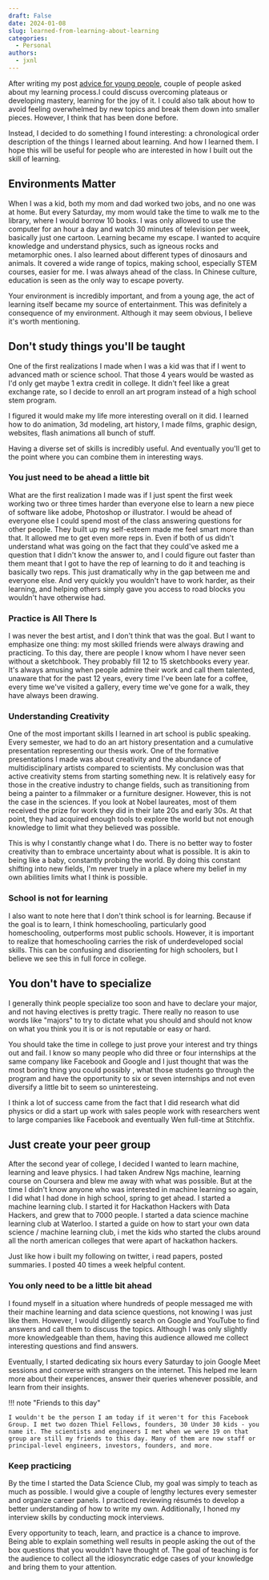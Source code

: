 ```yaml
---
draft: False
date: 2024-01-08
slug: learned-from-learning-about-learning
categories:
  - Personal
authors:
  - jxnl
---
```


After writing my post [advice for young people](./advice.md), couple of people asked about my learning process.I could discuss overcoming plateaus or developing mastery, learning for the joy of it. I could also talk about how to avoid feeling overwhelmed by new topics and break them down into smaller pieces. However, I think that has been done before.

Instead, I decided to do something I found interesting: a chronological order description of the things I learned about learning. And how I learned them. I hope this will be useful for people who are interested in how I built out the skill of learning.

<!-- more -->

## Environments Matter

When I was a kid, both my mom and dad worked two jobs, and no one was at home. But every Saturday, my mom would take the time to walk me to the library, where I would borrow 10 books. I was only allowed to use the computer for an hour a day and watch 30 minutes of television per week, basically just one cartoon. Learning became my escape. I wanted to acquire knowledge and understand physics, such as igneous rocks and metamorphic ones. I also learned about different types of dinosaurs and animals. It covered a wide range of topics, making school, especially STEM courses, easier for me. I was always ahead of the class. In Chinese culture, education is seen as the only way to escape poverty.

Your environment is incredibly important, and from a young age, the act of learning itself became my source of entertainment. This was definitely a consequence of my environment. Although it may seem obvious, I believe it's worth mentioning.

## Don't study things you'll be taught

One of the first realizations I made when I was a kid was that if I went to advanced math or science school. That those 4 years would be wasted as I'd only get maybe 1 extra credit in college. It didn't feel like a great exchange rate, so I decide to enroll an art program instead of a high school stem program.

I figured it would make my life more interesting overall on it did. I learned how to do animation, 3d modeling, art history, I made films, graphic design, websites, flash animations all bunch of stuff.

Having a diverse set of skills is incredibly useful. And eventually you'll get to the point where you can combine them in interesting ways.

### You just need to be ahead a little bit

What are the first realization I made was if I just spent the first week working two or three times harder than everyone else to learn a new piece of software like adobe, Photoshop or illustrator. I would be ahead of everyone else I could spend most of the class answering questions for other people. They built up my self-esteem made me feel smart more than that. It allowed me to get even more reps in. Even if both of us didn't understand what was going on the fact that they could've asked me a question that I didn't know the answer to, and I could figure out faster than them meant that I got to have the rep of learning to do it and teaching is basically two reps. This just dramatically why in the gap between me and everyone else. And very quickly you wouldn't have to work harder, as their learning, and helping others simply gave you access to road blocks you wouldn't have otherwise had.

### Practice is All There Is

I was never the best artist, and I don't think that was the goal. But I want to emphasize one thing: my most skilled friends were always drawing and practicing. To this day, there are people I know whom I have never seen without a sketchbook. They probably fill 12 to 15 sketchbooks every year. It's always amusing when people admire their work and call them talented, unaware that for the past 12 years, every time I've been late for a coffee, every time we've visited a gallery, every time we've gone for a walk, they have always been drawing.

### Understanding Creativity

One of the most important skills I learned in art school is public speaking. Every semester, we had to do an art history presentation and a cumulative presentation representing our thesis work. One of the formative presentations I made was about creativity and the abundance of multidisciplinary artists compared to scientists. My conclusion was that active creativity stems from starting something new. It is relatively easy for those in the creative industry to change fields, such as transitioning from being a painter to a filmmaker or a furniture designer. However, this is not the case in the sciences. If you look at Nobel laureates, most of them received the prize for work they did in their late 20s and early 30s. At that point, they had acquired enough tools to explore the world but not enough knowledge to limit what they believed was possible.

This is why I constantly change what I do. There is no better way to foster creativity than to embrace uncertainty about what is possible. It is akin to being like a baby, constantly probing the world. By doing this constant shifting into new fields, I'm never truely in a place where my belief in my own abilities limits what I think is possible.

### School is not for learning

I also want to note here that I don't think school is for learning. Because if the goal is to learn, I think homeschooling, particularly good homeschooling, outperforms most public schools. However, it is important to realize that homeschooling carries the risk of underdeveloped social skills. This can be confusing and disorienting for high schoolers, but I believe we see this in full force in college.

## You don't have to specialize

I generally think people specialize too soon and have to declare your major, and not having electives is pretty tragic. There really no reason to use words like "majors" to try to dictate what you should and should not know on what you think you it is or is not reputable or easy or hard.

You should take the time in college to just prove your interest and try things out and fail. I know so many people who did three or four internships at the same company like Facebook and Google and I just thought that was the most boring thing you could possibly , what those students go through the program and have the opportunity to six or seven internships and not even diversify a little bit to seem so uninteresteing.

I think a lot of success came from the fact that I did research what did physics or did a start up work with sales people work with researchers went to large companies like Facebook and eventually Wen full-time at Stitchfix.

## Just create your peer group

After the second year of college, I decided I wanted to learn machine, learning and leave physics. I had taken Andrew Ngs machine, learning course on Coursera and blew me away with what was possible. But at the time I didn't know anyone who was interested in machine learning so again, I did what I had done in high school, spring to get ahead. I started a machine learning club. I started it for Hackathon Hackers with Data Hackers, and grew that to 7000 people. I started a data science machine learning club at Waterloo. I started a guide on how to start your own data science / machine learning club, i met the kids who started the clubs around all the north american colleges that were apart of hackathon hackers.

Just like how i built my following on twitter, i read papers, posted summaries. I posted 40 times a week helpful content.

### You only need to be a little bit ahead

I found myself in a situation where hundreds of people messaged me with their machine learning and data science questions, not knowing I was just like them. However, I would diligently search on Google and YouTube to find answers and call them to discuss the topics. Although I was only slightly more knowledgeable than them, having this audience allowed me collect interesting questions and find answers.

Eventually, I started dedicating six hours every Saturday to join Google Meet sessions and converse with strangers on the internet. This helped me learn more about their experiences, answer their queries whenever possible, and learn from their insights.

!!! note "Friends to this day"

    I wouldn't be the person I am today if it weren't for this Facebook Group. I met two dozen Thiel Fellows, founders, 30 Under 30 kids - you name it. The scientists and engineers I met when we were 19 on that group are still my friends to this day. Many of them are now staff or principal-level engineers, investors, founders, and more.

### Keep practicing

By the time I started the Data Science Club, my goal was simply to teach as much as possible. I would give a couple of lengthy lectures every semester and organize career panels. I practiced reviewing résumés to develop a better understanding of how to write my own. Additionally, I honed my interview skills by conducting mock interviews.

Every opportunity to teach, learn, and practice is a chance to improve. Being able to explain something well results in people asking the out of the box questions that you wouldn't have thought of. The goal of teaching is for the audience to collect all the idiosyncratic edge cases of your knowledge and bring them to your attention.

